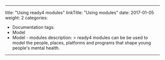 
---
title: "Using ready4 modules"
linkTitle: "Using modules"
date: 2017-01-05
weight: 2
categories: 
- Documentation
tags: 
- Model
- Model - modules
description: >
  ready4 modules can be be used to model the people, places, platforms and programs that shape young people's mental health.
---


